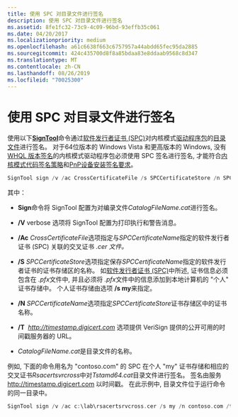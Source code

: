 ```yaml
---
title: 使用 SPC 对目录文件进行签名
description: 使用 SPC 对目录文件进行签名
ms.assetid: 8fe1fc32-73c9-4c09-96bd-93effb35c061
ms.date: 04/20/2017
ms.localizationpriority: medium
ms.openlocfilehash: a61c6638f663c6757957a44abdd65fec95da2885
ms.sourcegitcommit: 424c435700d8f8a85bdaa83e8ddaab9568c8d347
ms.translationtype: MT
ms.contentlocale: zh-CN
ms.lasthandoff: 08/26/2019
ms.locfileid: "70025300"
---
```

# <a name="signing-a-catalog-file-with-an-spc"></a>使用 SPC 对目录文件进行签名


使用以下[**SignTool**](https://docs.microsoft.com/windows-hardware/drivers/devtest/signtool)命令通过[软件发行者证书 (SPC)](software-publisher-certificate.md)对内核模式[驱动程序包](driver-packages.md)的[目录文件](catalog-files.md)进行签名。 对于64位版本的 Windows Vista 和更高版本的 Windows, 没有[WHQL 版本签名](whql-release-signature.md)的内核模式驱动程序包必须使用 SPC 签名进行签名, 才能符合[内核模式代码签名策略](kernel-mode-code-signing-policy--windows-vista-and-later-.md)和[PnP设备安装签名要求](pnp-device-installation-signing-requirements--windows-vista-and-later-.md)。

```cpp
SignTool sign /v /ac CrossCertificateFile /s SPCCertificateStore /n SPCCertificateName /t http://timestamp.digicert.com CatalogFileName.cat
```

其中：

-   **Sign**命令将 SignTool 配置为对编录文件*CatalogFileName.cat*进行签名。

-   **/V** verbose 选项将 SignTool 配置为打印执行和警告消息。

-   **/Ac** *CrossCertificateFile*选项指定与*SPCCertificateName*指定的软件发行者证书 (SPC) 关联的交叉证书 *.cer 文件。*

-   **/S** *SPCCertificateStore*选项指定保存*SPCCertificateName*指定的软件发行者证书的证书存储区的名称。 如[软件发行者证书 (SPC)](software-publisher-certificate.md)中所述, 证书信息必须包含在 *.pfx*文件中, 并且必须将 *.pfx*文件中的信息添加到本地计算机的 "个人" 证书存储中。 个人证书存储由选项 **/s my**来指定。

-   **/N** *SPCCertificateName*选项指定*SPCCertificateStore*证书存储区中的证书名称。

-   **/T**  *http://timestamp.digicert.com* 选项提供 VeriSign 提供的公开可用的时间戳服务器的 URL。

-   *CatalogFileName.cat*是目录文件的名称。

例如, 下面的命令用名为 "contoso.com" 的 SPC 在个人 "my" 证书存储和相应的交叉证书*Rsacertsvrcross*中对*Tstamd64.cat*目录文件进行签名。 签名由服务 http://timestamp.digicert.com 以时间戳。 在此示例中, 目录文件位于运行命令的同一目录中。

```cpp
SignTool sign /v /ac c:\lab\rsacertsrvcross.cer /s my /n contoso.com /t http://timestamp.digicert.com tstamd64.cat 
```

 

 





